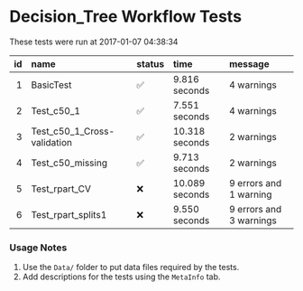 # Decision_Tree Workflow Tests



These tests were run at 2017-01-07 04:38:34


| id|name                        |status   |time           |message                 |
|--:|:---------------------------|:--------|:--------------|:-----------------------|
|  1|BasicTest                   |&#9989;  |9.816 seconds  |4 warnings              |
|  2|Test_c50_1                  |&#9989;  |7.551 seconds  |4 warnings              |
|  3|Test_c50_1_Cross-validation |&#9989;  |10.318 seconds |2 warnings              |
|  4|Test_c50_missing            |&#9989;  |9.713 seconds  |2 warnings              |
|  5|Test_rpart_CV               |&#x274C; |10.089 seconds |9 errors and 1 warning  |
|  6|Test_rpart_splits1          |&#x274C; |9.550 seconds  |9 errors and 3 warnings |

### Usage Notes

1. Use the `Data/` folder to put data files required by the tests.
2. Add descriptions for the tests using the `MetaInfo` tab.
